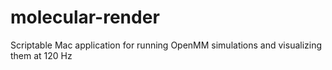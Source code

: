 # molecular-render
Scriptable Mac application for running OpenMM simulations and visualizing them at 120 Hz
